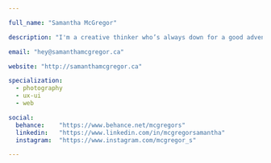 ```yaml
---

full_name: "Samantha McGregor"

description: "I'm a creative thinker who’s always down for a good adventure and I love to create beautiful, simple and effective designs."

email: "hey@samanthamcgregor.ca"

website: "http://samanthamcgregor.ca"

specialization:
  - photography
  - ux-ui
  - web

social:
  behance:    "https://www.behance.net/mcgregors"
  linkedin:   "https://www.linkedin.com/in/mcgregorsamantha"
  instagram:  "https://www.instagram.com/mcgregor_s"

---
```

